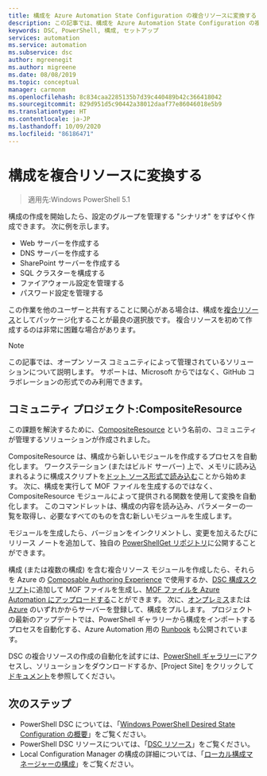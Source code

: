 ```yaml
---
title: 構成を Azure Automation State Configuration の複合リソースに変換する
description: この記事では、構成を Azure Automation State Configuration の複合リソースに変換する方法について説明します。
keywords: DSC, PowerShell, 構成, セットアップ
services: automation
ms.service: automation
ms.subservice: dsc
author: mgreenegit
ms.author: migreene
ms.date: 08/08/2019
ms.topic: conceptual
manager: carmonm
ms.openlocfilehash: 8c834caa2285135b7d39c440489b42c366418042
ms.sourcegitcommit: 829d951d5c90442a38012daaf77e86046018e5b9
ms.translationtype: HT
ms.contentlocale: ja-JP
ms.lasthandoff: 10/09/2020
ms.locfileid: "86186471"
---
```

# <a name="convert-configurations-to-composite-resources"></a>構成を複合リソースに変換する

> 適用先:Windows PowerShell 5.1

構成の作成を開始したら、設定のグループを管理する "シナリオ" をすばやく作成できます。
次に例を示します。

- Web サーバーを作成する
- DNS サーバーを作成する
- SharePoint サーバーを作成する
- SQL クラスターを構成する
- ファイアウォール設定を管理する
- パスワード設定を管理する

この作業を他のユーザーと共有することに関心がある場合は、構成を[複合リソース](/powershell/scripting/dsc/resources/authoringresourcecomposite)としてパッケージ化することが最良の選択肢です。
複合リソースを初めて作成するのは非常に困難な場合があります。

> [!NOTE]
> この記事では、オープン ソース コミュニティによって管理されているソリューションについて説明します。
> サポートは、Microsoft からではなく、GitHub コラボレーションの形式でのみ利用できます。

## <a name="community-project-compositeresource"></a>コミュニティ プロジェクト:CompositeResource

この課題を解決するために、[CompositeResource](https://github.com/microsoft/compositeresource) という名前の、コミュニティが管理するソリューションが作成されました。

CompositeResource は、構成から新しいモジュールを作成するプロセスを自動化します。
ワークステーション (またはビルド サーバー) 上で、メモリに読み込まれるように構成スクリプトを[ドット ソース形式で読み込む](https://devblogs.microsoft.com/scripting/how-to-reuse-windows-powershell-functions-in-scripts/)ことから始めます。
次に、構成を実行して MOF ファイルを生成するのではなく、CompositeResource モジュールによって提供される関数を使用して変換を自動化します。
このコマンドレットは、構成の内容を読み込み、パラメーターの一覧を取得し、必要なすべてのものを含む新しいモジュールを生成します。

モジュールを生成したら、バージョンをインクリメントし、変更を加えるたびにリリース ノートを追加して、独自の [PowerShellGet リポジトリ](https://powershellexplained.com/2018-03-03-Powershell-Using-a-NuGet-server-for-a-PSRepository/?utm_source=blog&utm_medium=blog&utm_content=psscriptrepo)に公開することができます。

構成 (または複数の構成) を含む複合リソース モジュールを作成したら、それらを Azure の [Composable Authoring Experience](./tutorial-configure-servers-desired-state.md#create-and-upload-a-configuration-to-azure-automation) で使用するか、[DSC 構成スクリプト](./compose-configurationwithcompositeresources.md)に追加して MOF ファイルを生成し、[MOF ファイルを Azure Automation にアップロードする](/powershell/scripting/dsc/configurations/configurations)ことができます。
次に、[オンプレミス](./automation-dsc-onboarding.md#enable-physicalvirtual-linux-machines)または [Azure](./automation-dsc-onboarding.md#enable-azure-vms) のいずれかからサーバーを登録して、構成をプルします。
プロジェクトの最新のアップデートでは、PowerShell ギャラリーから構成をインポートするプロセスを自動化する、Azure Automation 用の [Runbook](https://www.powershellgallery.com/packages?q=DscGallerySamples) も公開されています。

DSC の複合リソースの作成の自動化を試すには、[PowerShell ギャラリー](https://www.powershellgallery.com/packages/compositeresource/)にアクセスし、ソリューションをダウンロードするか、[Project Site] をクリックして[ドキュメント](https://github.com/microsoft/compositeresource)を参照してください。

## <a name="next-steps"></a>次のステップ

- PowerShell DSC については、「[Windows PowerShell Desired State Configuration の概要](/powershell/scripting/dsc/overview/overview)」をご覧ください。
- PowerShell DSC リソースについては、「[DSC リソース](/powershell/scripting/dsc/resources/resources)」をご覧ください。
- Local Configuration Manager の構成の詳細については、「[ローカル構成マネージャーの構成](/powershell/scripting/dsc/managing-nodes/metaconfig)」をご覧ください。
